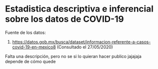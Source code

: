# Estadistica descriptiva e inferencial sobre los datos de COVID-19

Fuente de los datos:
1. https://datos.gob.mx/busca/dataset/informacion-referente-a-casos-covid-19-en-mexico8  (Consultado el 27/05/2020)

Falta una descripción, pero no se si lo quieran hacer publico jajajaja depende de cómo quede